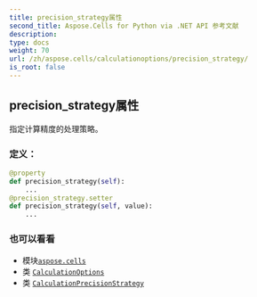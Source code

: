 ```yaml
---
title: precision_strategy属性
second_title: Aspose.Cells for Python via .NET API 参考文献
description:
type: docs
weight: 70
url: /zh/aspose.cells/calculationoptions/precision_strategy/
is_root: false
---
```

## precision_strategy属性

指定计算精度的处理策略。
### 定义：
```python
@property
def precision_strategy(self):
    ...
@precision_strategy.setter
def precision_strategy(self, value):
    ...
```

### 也可以看看
* 模块[`aspose.cells`](../../)
* 类 [`CalculationOptions`](/cells/python-net/zh/aspose.cells/calculationoptions)
* 类 [`CalculationPrecisionStrategy`](/cells/python-net/zh/aspose.cells/calculationprecisionstrategy)
